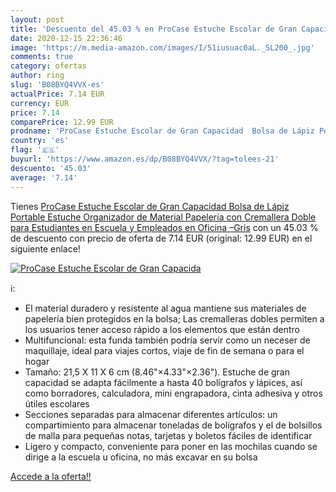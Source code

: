 ```yaml
---
layout: post
title: 'Descuento del 45.03 % en ProCase Estuche Escolar de Gran Capacida'
date: 2020-12-15 22:36:46
image: 'https://m.media-amazon.com/images/I/51iusuac0aL._SL200_.jpg'
comments: true
category: ofertas
author: ring
slug: 'B08BYQ4VVX-es'
actualPrice: 7.14 EUR
currency: EUR
price: 7.14
comparePrice: 12.99 EUR
prodname: 'ProCase Estuche Escolar de Gran Capacidad  Bolsa de Lápiz Portable Estuche Organizador de Material Papelería con Cremallera Doble para Estudiantes en Escuela y Empleados en Oficina –Gris'
country: 'es'
flag: '🇪🇸'
buyurl: 'https://www.amazon.es/dp/B08BYQ4VVX/?tag=tolees-21'
descuento: '45.03'
average: '7.14'
---
```


Tienes [ProCase Estuche Escolar de Gran Capacidad  Bolsa de Lápiz Portable Estuche Organizador de Material Papelería con Cremallera Doble para Estudiantes en Escuela y Empleados en Oficina –Gris](https://www.amazon.es/dp/B08BYQ4VVX/?tag=tolees-21) con un 45.03 % de descuento con precio de oferta de 7.14 EUR (original: 12.99 EUR) en el siguiente enlace!

[![ProCase Estuche Escolar de Gran Capacida](https://m.media-amazon.com/images/I/51iusuac0aL._SL200_.jpg)](https://www.amazon.es/dp/B08BYQ4VVX/?tag=tolees-21)

ℹ️:

- El material duradero y resistente al agua mantiene sus materiales de papelería bien protegidos en la bolsa; Las cremalleras dobles permiten a los usuarios tener acceso rápido a los elementos que están dentro
- Multifuncional: esta funda también podría servir como un neceser de maquillaje, ideal para viajes cortos, viaje de fin de semana o para el hogar
- Tamaño: 21,5 X 11 X 6 cm (8.46"×4.33"×2.36"). Estuche de gran capacidad se adapta fácilmente a hasta 40 bolígrafos y lápices, así como borradores, calculadora, mini engrapadora, cinta adhesiva y otros útiles escolares
- Secciones separadas para almacenar diferentes artículos: un compartimiento para almacenar toneladas de bolígrafos y el de bolsillos de malla para pequeñas notas, tarjetas y boletos fáciles de identificar
- Ligero y compacto, conveniente para poner en las mochilas cuando se dirige a la escuela u oficina, no más excavar en su bolsa

[Accede a la oferta!!](https://www.amazon.es/dp/B08BYQ4VVX/?tag=tolees-21)

